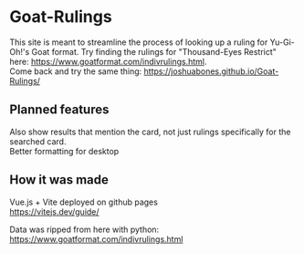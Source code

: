 # Goat-Rulings

This site is meant to streamline the process of looking up a ruling for Yu-Gi-Oh!'s Goat format. Try finding the rulings for "Thousand-Eyes Restrict" here: https://www.goatformat.com/indivrulings.html.  
Come back and try the same thing: https://joshuabones.github.io/Goat-Rulings/

## Planned features

Also show results that mention the card, not just rulings specifically for the searched card.  
Better formatting for desktop

## How it was made

Vue.js + Vite deployed on github pages  
https://vitejs.dev/guide/

Data was ripped from here with python: https://www.goatformat.com/indivrulings.html
